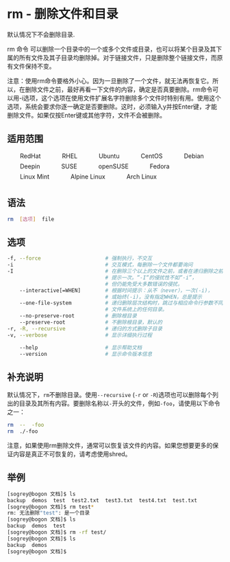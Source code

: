 # rm - 删除文件和目录

默认情况下不会删除目录.

rm 命令 可以删除一个目录中的一个或多个文件或目录，也可以将某个目录及其下属的所有文件及其子目录均删除掉。对于链接文件，只是删除整个链接文件，而原有文件保持不变。

注意：使用rm命令要格外小心。因为一旦删除了一个文件，就无法再恢复它。所以，在删除文件之前，最好再看一下文件的内容，确定是否真要删除。rm命令可以用-i选项，这个选项在使用文件扩展名字符删除多个文件时特别有用。使用这个选项，系统会要求你逐一确定是否要删除。这时，必须输入y并按Enter键，才能删除文件。如果仅按Enter键或其他字符，文件不会被删除。

## 适用范围

<!-- <div class="svg linux">Linux</div> -->
<div class="svg redhat">RedHat</div>
<div class="svg rhel">RHEL</div>
<div class="svg ubuntu">Ubuntu</div>
<div class="svg centos">CentOS</div>
<div class="svg debian">Debian</div>
<div class="svg deepin">Deepin</div>
<div class="svg suse">SUSE</div>
<div class="svg opensuse">openSUSE</div>
<div class="svg fedora">Fedora</div>
<div class="svg linuxmint">Linux Mint</div>
<!-- <div class="svg mxlinux">MX Linux</div> -->
<div class="svg alpinelinux">Alpine Linux</div>
<div class="svg archlinux">Arch Linux</div>

## 语法

``` bash
rm  [选项]  file
```

## 选项

``` bash
-f, --force                     # 强制执行，不交互
-i                              # 交互模式，每删除一个文件都要询问
-I                              # 在删除三个以上的文件之前，或者在递归删除之前，
                                # 提示一次。“-I“的侵扰性不如“-i”，
                                # 但仍能免受大多数错误的侵扰。
    --interactive[=WHEN]        # 根据时间提示：从不（never），一次(-i)，
                                # 或始终(-i)。没有指定WHEN，总是提示
    --one-file-system           # 递归删除层次结构时，跳过与相应命令行参数不同的
                                # 文件系统上的任何目录。
    --no-preserve-root          # 删除根目录
    --preserve-root             # 不删除根目录，默认的
-r, -R, --recursive             # 递归的方式删除子目录
-v, --verbose                   # 显示详细执行过程

    --help                      # 显示帮助文档
    --version                   # 显示命令版本信息
```

## 补充说明

默认情况下，`rm`不删除目录。使用`--recursive` (`-r` or `-R`)选项也可以删除每个列出的目录及其所有内容。要删除名称以`-`开头的文件，例如`-foo`，请使用以下命令之一：
``` bash
rm  --  -foo
rm  ./-foo
```
注意，如果使用rm删除文件，通常可以恢复该文件的内容。如果您想要更多的保证内容是真正不可恢复的，请考虑使用shred。

## 举例

``` bash
[sogrey@bogon 文档]$ ls
backup  demos  test  test2.txt  test3.txt  test4.txt  test.txt
[sogrey@bogon 文档]$ rm test*
rm: 无法删除"test": 是一个目录
[sogrey@bogon 文档]$ ls
backup  demos  test
[sogrey@bogon 文档]$ rm -rf test/
[sogrey@bogon 文档]$ ls
backup  demos
[sogrey@bogon 文档]$ 
```

<!-- <link rel="stylesheet" type="text/css" href="../../.vuepress/public/css/style.css"/> -->
<style>
.svg {
    height: 1.5rem;
    /* width: 1.5rem; */
    background-repeat: no-repeat;
    padding-left:30px;margin-right:16px;
    display:inline-block;
}
.svg.linux{
    background-image: url("../../.vuepress/public/img/icos/linux.svg"); 
}
.svg.redhat,.svg.rhel{
    background-image: url("../../.vuepress/public/img/icos/redhat.svg"); 
}
.svg.ubuntu{
    background-image: url("../../.vuepress/public/img/icos/ubuntu.svg"); 
}
.svg.centos{
    background-image: url("../../.vuepress/public/img/icos/centos.svg"); 
}
.svg.suse,.svg.opensuse{
    background-image: url("../../.vuepress/public/img/icos/opensuse.svg"); 
}
.svg.fedora{
    background-image: url("../../.vuepress/public/img/icos/fedora.svg"); 
}
.svg.linuxmint{
    background-image: url("../../.vuepress/public/img/icos/linuxmint.svg"); 
}
.svg.mxlinux{
    background-image: url("../../.vuepress/public/img/icos/mxlinux.svg"); 
}
.svg.alpinelinux{
    background-image: url("../../.vuepress/public/img/icos/alpinelinux.svg"); 
}
.svg.archlinux{
    background-image: url("../../.vuepress/public/img/icos/archlinux.svg"); 
}
.svg.archlinux{
    background-image: url("../../.vuepress/public/img/icos/archlinux.svg"); 
}
.svg.debian{
    background-image: url("../../.vuepress/public/img/icos/debian.svg"); 
}
.svg.deepin{
    background-image: url("../../.vuepress/public/img/icos/deepin.svg"); 
}
</style>